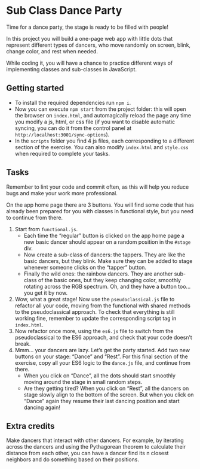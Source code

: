 # Sub Class Dance Party

Time for a dance party, the stage is ready to be filled with people!

In this project you will build a one-page web app with little dots that represent different types of dancers, who move randomly on screen, blink, change color, and rest when needed.

While coding it, you will have a chance to practice different ways of implementing classes and sub-classes in JavaScript.

## Getting started

- To install the required dependencies run `npm i`.
- Now you can execute `npm start` from the project folder: this will open the browser on `index.html`, and automagically reload the page any time you modify a js, html, or css file (if you want to disable automatic syncing, you can do it from the control panel at `http://localhost:3001/sync-options`).
- In the `scripts` folder you find 4 js files, each corresponding to a different section of the exercise. You can also modify `index.html` and `style.css` when required to complete your tasks.

## Tasks

Remember to lint your code and commit often, as this will help you reduce bugs and make your work more professional.

On the app home page there are 3 buttons. You will find some code that has already been prepared for you with classes in functional style, but you need to continue from there.

1. Start from `functional.js`.
   - Each time the “regular” button is clicked on the app home page a new basic dancer should appear on a random position in the `#stage` div.
   - Now create a sub-class of dancers: the tappers. They are like the basic dancers, but they blink. Make sure they can be added to stage whenever someone clicks on the “tapper” button.
   - Finally the wild ones: the rainbow dancers. They are another sub-class of the basic ones, but they keep changing color, smoothly rotating across the RGB spectrum. Oh, and they have a button too... you get it by now.
2. Wow, what a great stage! Now use the `pseudoclassical.js` file to refactor all your code, moving from the functional with shared methods to the pseudoclassical approach. To check that everything is still working fine, remember to update the corresponding script tag in `index.html`.
3. Now refactor once more, using the `es6.js` file to switch from the pseudoclassical to the ES6 approach, and check that your code doesn’t break.
4. Mmm… your dancers are lazy. Let’s get the party started. Add two new buttons on your stage: “Dance” and “Rest”. For this final section of the exercise, copy all your ES6 logic to the `dance.js` file, and continue from there.
   - When you click on “Dance”, all the dots should start smoothly moving around the stage in small random steps.
   - Are they getting tired? When you click on “Rest”, all the dancers on stage slowly align to the bottom of the screen. But when you click on “Dance” again they resume their last dancing position and start dancing again!

## Extra credits

Make dancers that interact with other dancers. For example, by iterating across the dancers and using the Pythagorean theorem to calculate their distance from each other, you can have a dancer find its n closest neighbors and do something based on their positions.
